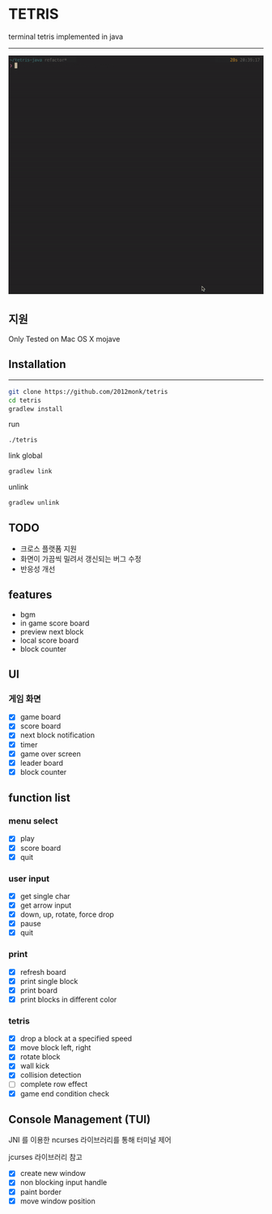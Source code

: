 # TETRIS

terminal tetris implemented in java

---
![](./imgs/play.gif)
## 지원

Only Tested on Mac OS X mojave

## Installation

---

```sh
git clone https://github.com/2012monk/tetris
cd tetris
gradlew install
```

run

```sh
./tetris
```

link global

```sh
gradlew link
```

unlink
```sh
gradlew unlink
```

## TODO

- 크로스 플랫폼 지원
- 화면이 가끔씩 밀려서 갱신되는 버그 수정
- 반응성 개선

## features

- bgm
- in game score board
- preview next block
- local score board
- block counter

## UI

### 게임 화면

- [x] game board
- [x] score board
- [x] next block notification
- [x] timer
- [x] game over screen
- [x] leader board
- [x] block counter

## function list

### menu select

-[x] play
-[x] score board
-[x] quit

### user input

-[x] get single char
-[x] get arrow input
-[x] down, up, rotate, force drop
-[x] pause
-[x] quit

### print

-[x] refresh board
-[x] print single block
-[x] print board
-[x] print blocks in different color

### tetris

- [x] drop a block at a specified speed
- [x] move block left, right
- [x] rotate block
- [x] wall kick
- [x] collision detection
- [ ] complete row effect
- [x] game end condition check

## Console Management (TUI)

JNI 를 이용한 ncurses 라이브러리를 통해 터미널 제어

jcurses 라이브러리 참고

- [x] create new window
- [x] non blocking input handle
- [x] paint border
- [x] move window position
